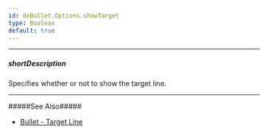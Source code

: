 ```yaml
---
id: dxBullet.Options.showTarget
type: Boolean
default: true
---
```

---
##### shortDescription
Specifies whether or not to show the target line.

---
#####See Also#####
- [Bullet - Target Line](/concepts/05%20Widgets/Bullet/10%20Visual%20Elements/20%20Target%20Line.md '/Documentation/Guide/Widgets/Bullet/Visual_Elements/#Target_Line')